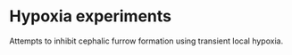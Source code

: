 # Hypoxia experiments

Attempts to inhibit cephalic furrow formation using transient local hypoxia.

